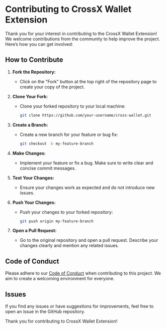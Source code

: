 # Contributing to CrossX Wallet Extension

Thank you for your interest in contributing to the CrossX Wallet Extension! We welcome contributions from the community to help improve the project. Here’s how you can get involved:

## How to Contribute

1. **Fork the Repository:**
   - Click on the "Fork" button at the top right of the repository page to create your copy of the project.

2. **Clone Your Fork:**
   - Clone your forked repository to your local machine:
     ```bash
     git clone https://github.com/your-username/cross-wallet.git
     ```

3. **Create a Branch:**
   - Create a new branch for your feature or bug fix:
     ```bash
     git checkout -b my-feature-branch
     ```

4. **Make Changes:**
   - Implement your feature or fix a bug. Make sure to write clear and concise commit messages.

5. **Test Your Changes:**
   - Ensure your changes work as expected and do not introduce new issues.

6. **Push Your Changes:**
   - Push your changes to your forked repository:
     ```bash
     git push origin my-feature-branch
     ```

7. **Open a Pull Request:**
   - Go to the original repository and open a pull request. Describe your changes clearly and mention any related issues.

## Code of Conduct

Please adhere to our [Code of Conduct](CODE_OF_CONDUCT.md) when contributing to this project. We aim to create a welcoming environment for everyone.

## Issues

If you find any issues or have suggestions for improvements, feel free to open an issue in the GitHub repository.

Thank you for contributing to CrossX Wallet Extension!

